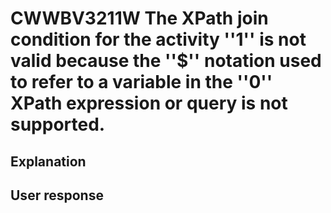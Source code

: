 # CWWBV3211W The XPath join condition for the activity ''1'' is not valid because the ''$'' notation used to refer to a variable in the ''0'' XPath expression or query is not supported.

## Explanation

## User response